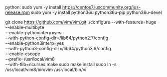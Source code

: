 python:
    sudo yum -y install https://centos7.iuscommunity.org/ius-release.rpm
    sudo yum -y install python36u python36u-pip python36u-devel

git clone https://github.com/vim/vim.git
./configure --with-features=huge \
            --enable-multibyte \
            --enable-pythoninterp=yes \
            --with-python-config-dir=/lib64/python2.7/config \
            --enable-python3interp=yes \
            --with-python3-config-dir=/lib64/python3.6/config \
            --enable-cscope \
            --prefix=/usr/local/vim8 \
            --with-tlib=ncurses 
make
sudo make install
sudo ln -s /usr/local/vim8/bin/vim /usr/local/bin/vi
